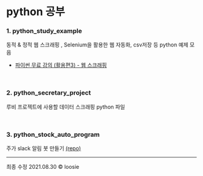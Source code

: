 # python 공부

### 1. python_study_example
동적 & 정적 웹 스크래핑 , Selenium을 활용한 웹 자동화, csv저장 등 python 예제 모음
- [파이썬 무료 강의 (활용편3) - 웹 스크래핑 ](https://www.inflearn.com/course/%ED%8C%8C%EC%9D%B4%EC%8D%AC-%EC%9B%B9-%EC%8A%A4%ED%81%AC%EB%9E%98%ED%95%91/dashboard)

<br>

### 2. python_secretary_project
루비 프로젝트에 사용할 데이터 스크래핑 python 파일

<br>

### 3. python_stock_auto_program
주가 slack 알림 봇 만들기 [(repo)](https://github.com/loosie/python_stock_auto_program)

---
최종 수정 2021.08.30 © loosie
